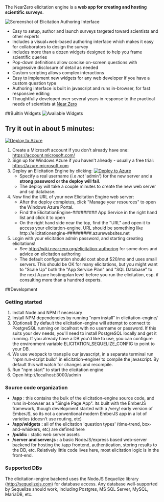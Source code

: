 The NearZero elicitation engine is a **web app for creating and hosting scientific surveys**.

![Screenshot of Elicitation Authoring Interface](https://nearzero.github.io/elicitation-engine/images/screenshot.png)

- Easy to setup, author and launch surveys targeted toward scientists and other experts
- Includes a visual+web-based authoring interface which makes it easy for collaborators to design the survey
- Includes more than a dozen widgets designed to help you frame scientific queries
- Pop-down definitions allow concise on-screen questions with progressive disclosure of detail as needed
- Custom scripting allows complex interactions
- Easy to implement new widgets for any web developer if you have a custom question type
- Authoring interface is built in javascript and runs in-browser, for fast responsive editing
- Thoughtfully developed over several years in response to the practical needs of scientists at [Near Zero](http://www.nearzero.org)

##Builtin Widgets
![Available Widgets](https://nearzero.github.io/elicitation-engine/images/widgets.png)

## Try it out in about 5 minutes:
[![Deploy to Azure](http://azuredeploy.net/deploybutton.png)](https://azuredeploy.net/)

1. Create a Microsoft account if you don't already have one: https://account.microsoft.com/
2. Sign up for Windows Azure if you haven't already - usually a free trial: https://azure.microsoft.com
3. Deploy an Elicitation Engine by clicking: [![Deploy to Azure](http://azuredeploy.net/deploybutton.png)](https://azuredeploy.net/)
   * Specify a real username (i.e *not* 'admin') for the new server and a **strong password or the deploy will fail**.
   * The deploy will take a couple minutes to create the new web server and sql database.
5. Now find the URL of your new Elicitation Engine web server:
   * After the deploy completes, click "Manage your resources" to open the Windows Azure Portal.
   * Find the ElicitationEngine-######### App Service in the right hand list and click it to open
   * On the right hand side near the top, find the "URL" and open it to access your elicitation-engine. URL should be something like http://elicitationengine-#########.azurewebsites.net
6. Login with your elicitation admin password, and starting creating elicitations!
   * See http://wiki.nearzero.org/elicitation-authoring for some docs and advice on elicitation authoring
   * The default configuration should cost about $20/mo and uses small servers. This should be OK for many elicitations, but you might want to "Scale Up" both the "App Service Plan" and "SQL Database" to the next Azure hostingplan level before you run the elicitation, esp. if consulting more than a hundred experts.
   
##Development

### Getting started

1. Install Node and NPM if necessary
2. Install NPM dependencies by running "npm install" in elicitation-engine/
3. (Optional) By default the elicitation-engine will attempt to connect to PostgreSQL running on localhost with no username or password. If this suits your dev needs, you'll need to install PostgreSQL locally and get it running. If you already have a DB you'd like to use, you can configure the environment variable ELICITATION\_SEQUELIZE\_CONFIG to point to your DB.
3. We use webpack to transpile our javascript, in a separate terminal run "npm run-script build" in elicitation-engine/ to compile the javascript. By default this will watch for changes and recompile.
4. Run "npm start" to start the elicitation engine
5. Open http://localhost:3000/admin

### Source code organization

- **/app** : this contains the bulk of the elicitation-engine source code, and runs in-browser as a "Single Page App". Its built with the EmberJS framework, though development started with a /very/ early version of EmberJS, so its not a conventional modern EmberJS app in a lot of varieties (doesn't use routing, etc)
- **/app/widgets** : all of the elicitation 'question types' (time-trend, box-and-whiskers, etc) are defined here
- **/public** : static web server assets
- **/server and server.js** : a basic NodeJS/express based web-server backend for hosting the /app frontend, authentication, storing results to the DB, etc. Relatively little code lives here, most elicitation logic is in the front-end.

### Supported DBs

The elicitation-engine backend uses the NodeJS Sequelize library (http://sequelizejs.com) for database access. Any database well-supported by Sequelize should work, including Postgres, MS SQL Server, MySQL, MariaDB, etc.